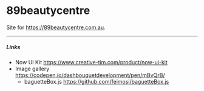 # 89beautycentre
Site for <https://89beautycentre.com.au>.

---

##### Links
* Now UI Kit <https://www.creative-tim.com/product/now-ui-kit>
* Image gallery <https://codepen.io/dashbouquetdevelopment/pen/mBvQrB/>
    * baguetteBox.js <https://github.com/feimosi/baguetteBox.js>

